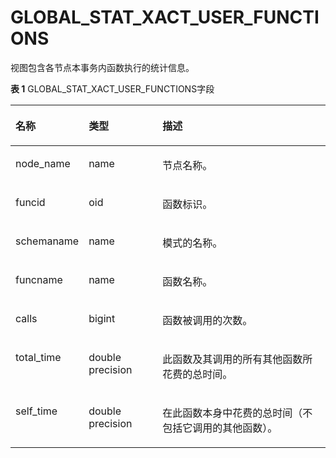 # GLOBAL\_STAT\_XACT\_USER\_FUNCTIONS<a name="ZH-CN_TOPIC_0245374715"></a>

视图包含各节点本事务内函数执行的统计信息。

**表 1**  GLOBAL\_STAT\_XACT\_USER\_FUNCTIONS字段

<a name="zh-cn_topic_0237122611_table15361448774"></a>
<table><thead align="left"><tr id="zh-cn_topic_0237122611_row31099482715"><th class="cellrowborder" valign="top" width="17.299999999999997%" id="mcps1.2.4.1.1"><p id="zh-cn_topic_0237122611_p4109104813718"><a name="zh-cn_topic_0237122611_p4109104813718"></a><a name="zh-cn_topic_0237122611_p4109104813718"></a><strong id="zh-cn_topic_0237122611_b610934812716"><a name="zh-cn_topic_0237122611_b610934812716"></a><a name="zh-cn_topic_0237122611_b610934812716"></a>名称</strong></p>
</th>
<th class="cellrowborder" valign="top" width="24.21%" id="mcps1.2.4.1.2"><p id="zh-cn_topic_0237122611_p310913488710"><a name="zh-cn_topic_0237122611_p310913488710"></a><a name="zh-cn_topic_0237122611_p310913488710"></a><strong id="zh-cn_topic_0237122611_b11109154810715"><a name="zh-cn_topic_0237122611_b11109154810715"></a><a name="zh-cn_topic_0237122611_b11109154810715"></a>类型</strong></p>
</th>
<th class="cellrowborder" valign="top" width="58.489999999999995%" id="mcps1.2.4.1.3"><p id="zh-cn_topic_0237122611_p161095482712"><a name="zh-cn_topic_0237122611_p161095482712"></a><a name="zh-cn_topic_0237122611_p161095482712"></a><strong id="zh-cn_topic_0237122611_b11094487717"><a name="zh-cn_topic_0237122611_b11094487717"></a><a name="zh-cn_topic_0237122611_b11094487717"></a>描述</strong></p>
</th>
</tr>
</thead>
<tbody><tr id="zh-cn_topic_0237122611_row11096483719"><td class="cellrowborder" valign="top" width="17.299999999999997%" headers="mcps1.2.4.1.1 "><p id="zh-cn_topic_0237122611_p1109194817715"><a name="zh-cn_topic_0237122611_p1109194817715"></a><a name="zh-cn_topic_0237122611_p1109194817715"></a>node_name</p>
</td>
<td class="cellrowborder" valign="top" width="24.21%" headers="mcps1.2.4.1.2 "><p id="zh-cn_topic_0237122611_p161100481975"><a name="zh-cn_topic_0237122611_p161100481975"></a><a name="zh-cn_topic_0237122611_p161100481975"></a>name</p>
</td>
<td class="cellrowborder" valign="top" width="58.489999999999995%" headers="mcps1.2.4.1.3 "><p id="zh-cn_topic_0237122611_p211024814713"><a name="zh-cn_topic_0237122611_p211024814713"></a><a name="zh-cn_topic_0237122611_p211024814713"></a>节点名称。</p>
</td>
</tr>
<tr id="zh-cn_topic_0237122611_row13110184818712"><td class="cellrowborder" valign="top" width="17.299999999999997%" headers="mcps1.2.4.1.1 "><p id="zh-cn_topic_0237122611_p1411014817710"><a name="zh-cn_topic_0237122611_p1411014817710"></a><a name="zh-cn_topic_0237122611_p1411014817710"></a>funcid</p>
</td>
<td class="cellrowborder" valign="top" width="24.21%" headers="mcps1.2.4.1.2 "><p id="zh-cn_topic_0237122611_p11101748479"><a name="zh-cn_topic_0237122611_p11101748479"></a><a name="zh-cn_topic_0237122611_p11101748479"></a>oid</p>
</td>
<td class="cellrowborder" valign="top" width="58.489999999999995%" headers="mcps1.2.4.1.3 "><p id="zh-cn_topic_0237122611_p111109481777"><a name="zh-cn_topic_0237122611_p111109481777"></a><a name="zh-cn_topic_0237122611_p111109481777"></a>函数标识。</p>
</td>
</tr>
<tr id="zh-cn_topic_0237122611_row411084819711"><td class="cellrowborder" valign="top" width="17.299999999999997%" headers="mcps1.2.4.1.1 "><p id="zh-cn_topic_0237122611_p111014810714"><a name="zh-cn_topic_0237122611_p111014810714"></a><a name="zh-cn_topic_0237122611_p111014810714"></a>schemaname</p>
</td>
<td class="cellrowborder" valign="top" width="24.21%" headers="mcps1.2.4.1.2 "><p id="zh-cn_topic_0237122611_p2011034816712"><a name="zh-cn_topic_0237122611_p2011034816712"></a><a name="zh-cn_topic_0237122611_p2011034816712"></a>name</p>
</td>
<td class="cellrowborder" valign="top" width="58.489999999999995%" headers="mcps1.2.4.1.3 "><p id="zh-cn_topic_0237122611_p12110134817710"><a name="zh-cn_topic_0237122611_p12110134817710"></a><a name="zh-cn_topic_0237122611_p12110134817710"></a>模式的名称。</p>
</td>
</tr>
<tr id="zh-cn_topic_0237122611_row121109481577"><td class="cellrowborder" valign="top" width="17.299999999999997%" headers="mcps1.2.4.1.1 "><p id="zh-cn_topic_0237122611_p171117481179"><a name="zh-cn_topic_0237122611_p171117481179"></a><a name="zh-cn_topic_0237122611_p171117481179"></a>funcname</p>
</td>
<td class="cellrowborder" valign="top" width="24.21%" headers="mcps1.2.4.1.2 "><p id="zh-cn_topic_0237122611_p19111124812717"><a name="zh-cn_topic_0237122611_p19111124812717"></a><a name="zh-cn_topic_0237122611_p19111124812717"></a>name</p>
</td>
<td class="cellrowborder" valign="top" width="58.489999999999995%" headers="mcps1.2.4.1.3 "><p id="zh-cn_topic_0237122611_p71115481772"><a name="zh-cn_topic_0237122611_p71115481772"></a><a name="zh-cn_topic_0237122611_p71115481772"></a>函数名称。</p>
</td>
</tr>
<tr id="zh-cn_topic_0237122611_row711118483711"><td class="cellrowborder" valign="top" width="17.299999999999997%" headers="mcps1.2.4.1.1 "><p id="zh-cn_topic_0237122611_p911194811711"><a name="zh-cn_topic_0237122611_p911194811711"></a><a name="zh-cn_topic_0237122611_p911194811711"></a>calls</p>
</td>
<td class="cellrowborder" valign="top" width="24.21%" headers="mcps1.2.4.1.2 "><p id="zh-cn_topic_0237122611_p31111448470"><a name="zh-cn_topic_0237122611_p31111448470"></a><a name="zh-cn_topic_0237122611_p31111448470"></a>bigint</p>
</td>
<td class="cellrowborder" valign="top" width="58.489999999999995%" headers="mcps1.2.4.1.3 "><p id="zh-cn_topic_0237122611_p1511134813711"><a name="zh-cn_topic_0237122611_p1511134813711"></a><a name="zh-cn_topic_0237122611_p1511134813711"></a>函数被调用的次数。</p>
</td>
</tr>
<tr id="zh-cn_topic_0237122611_row13111194815720"><td class="cellrowborder" valign="top" width="17.299999999999997%" headers="mcps1.2.4.1.1 "><p id="zh-cn_topic_0237122611_p911194815710"><a name="zh-cn_topic_0237122611_p911194815710"></a><a name="zh-cn_topic_0237122611_p911194815710"></a>total_time</p>
</td>
<td class="cellrowborder" valign="top" width="24.21%" headers="mcps1.2.4.1.2 "><p id="zh-cn_topic_0237122611_p1311116481710"><a name="zh-cn_topic_0237122611_p1311116481710"></a><a name="zh-cn_topic_0237122611_p1311116481710"></a>double precision</p>
</td>
<td class="cellrowborder" valign="top" width="58.489999999999995%" headers="mcps1.2.4.1.3 "><p id="zh-cn_topic_0237122611_p1911113481373"><a name="zh-cn_topic_0237122611_p1911113481373"></a><a name="zh-cn_topic_0237122611_p1911113481373"></a>此函数及其调用的所有其他函数所花费的总时间。</p>
</td>
</tr>
<tr id="zh-cn_topic_0237122611_row1711118488715"><td class="cellrowborder" valign="top" width="17.299999999999997%" headers="mcps1.2.4.1.1 "><p id="zh-cn_topic_0237122611_p1611254817713"><a name="zh-cn_topic_0237122611_p1611254817713"></a><a name="zh-cn_topic_0237122611_p1611254817713"></a>self_time</p>
</td>
<td class="cellrowborder" valign="top" width="24.21%" headers="mcps1.2.4.1.2 "><p id="zh-cn_topic_0237122611_p911216481774"><a name="zh-cn_topic_0237122611_p911216481774"></a><a name="zh-cn_topic_0237122611_p911216481774"></a>double precision</p>
</td>
<td class="cellrowborder" valign="top" width="58.489999999999995%" headers="mcps1.2.4.1.3 "><p id="zh-cn_topic_0237122611_p1511216484719"><a name="zh-cn_topic_0237122611_p1511216484719"></a><a name="zh-cn_topic_0237122611_p1511216484719"></a>在此函数本身中花费的总时间（不包括它调用的其他函数）。</p>
</td>
</tr>
</tbody>
</table>
